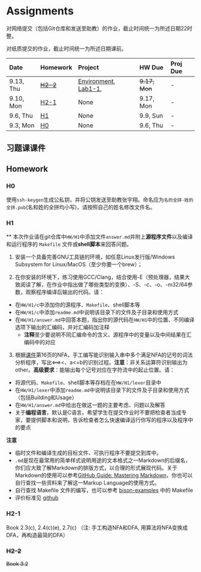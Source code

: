 # Assignments

对网络提交（包括Git仓库和发送至助教）的作业，截止时间统一为所述日期22时整。

对纸质提交的作业，截止时间统一为所述日期课前。


| Date      | Homework          | Project                                  | HW Due        | Proj Due |
| :-------- | :---------------- | :--------------------------------------- | :------------ | :------- |
| 9.13, Thu | ~~[H2-2](#h2-2)~~ | [Environment](https://clarazhang.gitbooks.io/compiler-f2018/content/environment.html), [Lab1-1](https://clarazhang.gitbooks.io/compiler-f2018/content/parser.html), | ~~9.17, Mon~~ | -        |
| 9.10, Mon | [H2-1](#h2-1)     | None                                     | 9.17, Mon     | -        |
| 9.6, Thu  | [H1](#h1)         | None                                     | 9.9, Sun      | -        |
| 9.3, Mon  | [H0](#h0)         | None                                     | 9.6, Thu      | -        |

## 习题课课件


## Homework

### H0

使用`ssh-keygen`生成公私钥，并将公钥发送至助教张宇翔。命名应为`名的全拼-姓的全拼.pub`(名和姓的全拼均小写)，请按照自己的姓名修改文件名。

### H1
**
本次作业请在git仓库中`HW/H1`中添加文件`answer.md`并附上**源程序文件**以及编译和运行程序的 `Makefile` 文件或**shell脚本**来回答问题。

1. 安装一个具备完善GNU工具链的环境，如任意Linux发行版/Windows Subsystem for Linux/MacOS（至少你要一个brew）；

2. 在你安装的环境下，练习使用GCC/Clang，结合使用-E（预处理器，结果大致阅读了解，在作业中指出做了哪些类型的变换）、-S、-c、-o、-m32/64参数，观察程序编译后输出的代码。请：
  - 在`HW/H1/c`中添加你的源程序、`Makefile`、shell脚本等
  - 在`HW/H1/c`中添加`readme.md`中说明该目录下的文件及子目录和使用方式
  - 在`HW/H1/answer.md`中回答本题，指出你的源代码在`HW/H1`中的位置、不同编译选项下输出的汇编码，并对汇编码加注释
    - **注释**至少要说明不同汇编命令的含义、源程序中的变量以及中间结果在汇编码中的对应

3. 根据[课件](http://staff.ustc.edu.cn/~yuzhang/compiler/2017f/lectures/lexicalAnalysis.pdf)第16页的NFA，手工编写能识别输入串中多个满足NFA的记号的词法分析程序，写出<==><、a<=b的识别过程。**注意**：非关系运算符识别输出为other。**高级要求**：能输出每个记号对应在字符流中的起止位置。请：
  - 将源代码、`Makefile`、shell脚本等存档在在`HW/H1/lexer`目录中
  - 在`HW/H1/lexer`中添加`readme.md`中说明该目录下的文件及子目录和使用方式（包括Building和Usage）
  - 在`HW/H1/answer.md`中给出在做这一题的主要考虑、问题以及解答
  - 关于**编程语言**，默认是C语言。希望学生在提交作业时不要把检查者当成专家，要提供脚本和说明，告诉检查者怎么快速编译运行你写的程序以及程序中的要点


**注意**

- 临时文件和编译生成的目标文件、可执行程序不要提交到库中。
- `.md`是现在最常用的简单样式说明用途的文本格式之一Markdown的后缀名，你们应大致了解Markdown的排版方式，以合理的形式展现代码。关于Markdown的使用可以参考[GitHub Guide: Mastering Markdown](https://guides.github.com/features/mastering-markdown)，你也可以自行查找一些资料来了解这一Markup Language的使用方式。
- 自行查找 Makefile 文件的编写，也可以参考 [bison-examples](http://staff.ustc.edu.cn/~yuzhang/compiler/proj/bison-examples.zip) 中的 Makefile
- 评价标准见 [github](https://github.com/ustc-compiler/2018fall/blob/master/hwevalstd.xlsx)

### H2-1
Book 2.3\(c\), 2.4\(c\)\(e\), 2.7\(c\) （注: 手工构造NFA和DFA, 用算法将NFA变换成DFA，再构造最简的DFA）

### ~~H2-2~~
~~Book 3.2~~
